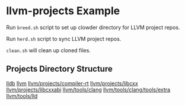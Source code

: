 # llvm-projects Example

Run `breed.sh` script to set up clowder directory for LLVM project repos.

Run `herd.sh` script to sync LLVM project repos.

`clean.sh` will clean up cloned files.

## Projects Directory Structure

[lldb](https://github.com/llvm-mirror/lldb)
[llvm](https://github.com/llvm-mirror/llvm)
[llvm/projects/compiler-rt](https://github.com/llvm-mirror/ccompiler-rt)
[llvm/projects/libcxx](https://github.com/llvm-mirror/libcxx)
[llvm/projects/libcxxabi](https://github.com/llvm-mirror/libcxxabi)
[llvm/tools/clang](https://github.com/llvm-mirror/clang)
[llvm/tools/clang/tools/extra](https://github.com/llvm-mirror/clang-tools-extra)
[llvm/tools/lld](https://github.com/llvm-mirror/lld)
